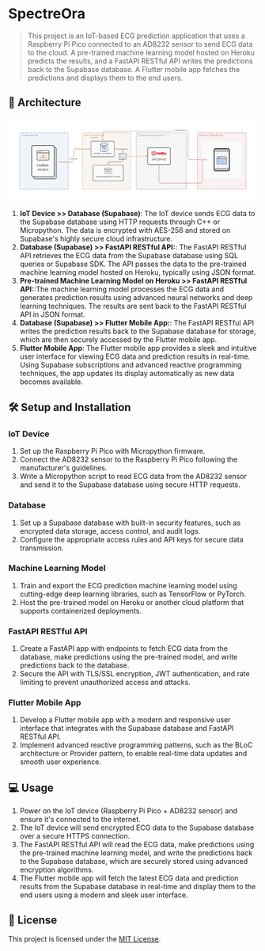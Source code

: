 # SpectreOra

> This project is an IoT-based ECG prediction application that uses a Raspberry Pi Pico connected to an AD8232 sensor to send ECG data to the cloud. A pre-trained machine learning model hosted on Heroku predicts the results, and a FastAPI RESTful API writes the predictions back to the Supabase database. A Flutter mobile app fetches the predictions and displays them to the end users.

## 🚀 Architecture
![SpectreOra Arch Screenshot](./Architecture.png)

1. **IoT Device >> Database (Supabase)**: The IoT device sends ECG data to the Supabase database using HTTP requests through C++ or Micropython. The data is encrypted with AES-256 and stored on Supabase's highly secure cloud infrastructure.
2. **Database (Supabase) >> FastAPI RESTful API:**: The FastAPI RESTful API retrieves the ECG data from the Supabase database using SQL queries or Supabase SDK. The API passes the data to the pre-trained machine learning model hosted on Heroku, typically using JSON format.
3. **Pre-trained Machine Learning Model on Heroku >> FastAPI RESTful API:**:The machine learning model processes the ECG data and generates prediction results using advanced neural networks and deep learning techniques. The results are sent back to the FastAPI RESTful API in JSON format.
4. **Database (Supabase) >> Flutter Mobile App:**: The FastAPI RESTful API writes the prediction results back to the Supabase database for storage, which are then securely accessed by the Flutter mobile app.
5. **Flutter Mobile App**: The Flutter mobile app provides a sleek and intuitive user interface for viewing ECG data and prediction results in real-time. Using Supabase subscriptions and advanced reactive programming techniques, the app updates its display automatically as new data becomes available.

## 🛠️ Setup and Installation

### IoT Device

1. Set up the Raspberry Pi Pico with Micropython firmware.
2. Connect the AD8232 sensor to the Raspberry Pi Pico following the manufacturer's guidelines.
3. Write a Micropython script to read ECG data from the AD8232 sensor and send it to the Supabase database using secure HTTP requests.

### Database

1. Set up a Supabase database with built-in security features, such as encrypted data storage, access control, and audit logs.
2. Configure the appropriate access rules and API keys for secure data transmission.

### Machine Learning Model

1. Train and export the ECG prediction machine learning model using cutting-edge deep learning libraries, such as TensorFlow or PyTorch.
2. Host the pre-trained model on Heroku or another cloud platform that supports containerized deployments.

### FastAPI RESTful API

1. Create a FastAPI app with endpoints to fetch ECG data from the database, make predictions using the pre-trained model, and write predictions back to the database.
2. Secure the API with TLS/SSL encryption, JWT authentication, and rate limiting to prevent unauthorized access and attacks.

### Flutter Mobile App

1. Develop a Flutter mobile app with a modern and responsive user interface that integrates with the Supabase database and FastAPI RESTful API.
2. Implement advanced reactive programming patterns, such as the BLoC architecture or Provider pattern, to enable real-time data updates and smooth user experience.

## 💻 Usage

1. Power on the IoT device (Raspberry Pi Pico + AD8232 sensor) and ensure it's connected to the internet.
2. The IoT device will send encrypted ECG data to the Supabase database over a secure HTTPS connection.
3. The FastAPI RESTful API will read the ECG data, make predictions using the pre-trained machine learning model, and write the predictions back to the Supabase database, which are securely stored using advanced encryption algorithms.
4. The Flutter mobile app will fetch the latest ECG data and prediction results from the Supabase database in real-time and display them to the end users using a modern and sleek user interface.

## 📝 License

This project is licensed under the [MIT License](LICENSE).